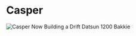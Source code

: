 # Casper
![Casper Now](https://user-images.githubusercontent.com/897731/103735470-3470e200-4fff-11eb-9333-69df679b0ce9.jpeg)
Building a Drift Datsun 1200 Bakkie 
